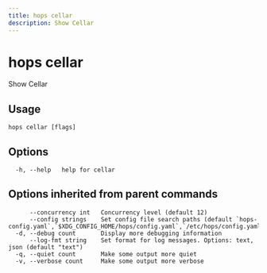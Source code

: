 ```yaml
---
title: hops cellar
description: Show Cellar
---
```


<!--
This documentation is auto generated by a script.
Please do not edit this file directly.
-->

<!-- markdownlint-disable-next-line single-title -->
# hops cellar

Show Cellar

## Usage

```plaintext
hops cellar [flags]
```

## Options

```plaintext
  -h, --help   help for cellar
```

## Options inherited from parent commands

```plaintext
      --concurrency int   Concurrency level (default 12)
      --config strings    Set config file search paths (default `hops-config.yaml`,`$XDG_CONFIG_HOME/hops/config.yaml`,`/etc/hops/config.yaml`)
  -d, --debug count       Display more debugging information
      --log-fmt string    Set format for log messages. Options: text, json (default "text")
  -q, --quiet count       Make some output more quiet
  -v, --verbose count     Make some output more verbose
```
